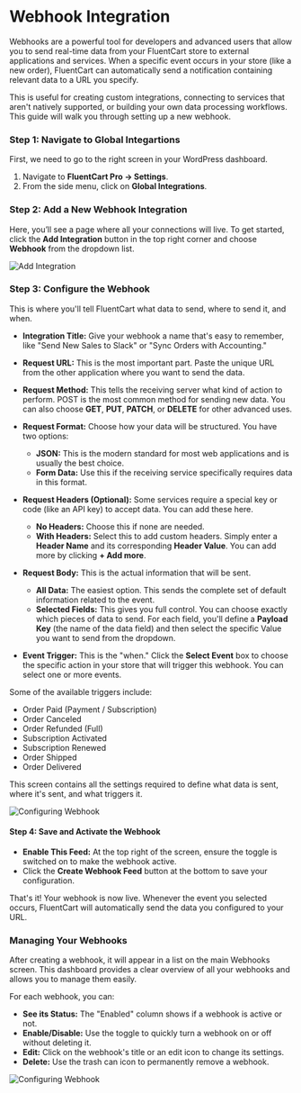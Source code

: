 # Webhook Integration

Webhooks are a powerful tool for developers and advanced users that allow you to send real-time data from your FluentCart store to external applications and services. When a specific event occurs in your store (like a new order), FluentCart can automatically send a notification containing relevant data to a URL you specify.

This is useful for creating custom integrations, connecting to services that aren't natively supported, or building your own data processing workflows. This guide will walk you through setting up a new webhook.

### Step 1: Navigate to Global Integartions

First, we need to go to the right screen in your WordPress dashboard.

1. Navigate to **FluentCart Pro → Settings**.
2. From the side menu, click on **Global Integrations**.

### Step 2: Add a New Webhook Integration

Here, you’ll see a page where all your connections will live. To get started, click the **Add Integration** button in the top right corner and choose **Webhook** from the dropdown list.

![Add Integration](/images/integrations/webhook/add-integration.webp)


### Step 3: Configure the Webhook

This is where you'll tell FluentCart what data to send, where to send it, and when.

 * **Integration Title:** Give your webhook a name that's easy to remember, like "Send New Sales to Slack" or "Sync Orders with Accounting."
 * **Request URL:** This is the most important part. Paste the unique URL from the other application where you want to send the data.
 * **Request Method:** This tells the receiving server what kind of action to perform. POST is the most common method for sending new data. You can also choose **GET**, **PUT**, **PATCH**, or **DELETE** for other advanced uses.
 * **Request Format:** Choose how your data will be structured. You have two options:
    * **JSON:** This is the modern standard for most web applications and is usually the best choice.
    * **Form Data:** Use this if the receiving service specifically requires data in this format.
 * **Request Headers (Optional):** Some services require a special key or code (like an API key) to accept data. You can add these here.
    * **No Headers:** Choose this if none are needed.
    * **With Headers:** Select this to add custom headers. Simply enter a **Header Name** and its corresponding **Header Value**. You can add more by clicking **+ Add more**.

 * **Request Body:** This is the actual information that will be sent.
    * **All Data:** The easiest option. This sends the complete set of default information related to the event.
    * **Selected Fields:** This gives you full control. You can choose exactly which pieces of data to send. For each field, you'll define a **Payload Key** (the name of the data field) and then select the specific Value you want to send from the dropdown.
 * **Event Trigger:** This is the "when." Click the **Select Event** box to choose the specific action in your store that will trigger this webhook. You can select one or more events.

Some of the available triggers include:
 * Order Paid (Payment / Subscription)
 * Order Canceled
 * Order Refunded (Full)
 * Subscription Activated
 * Subscription Renewed
 * Order Shipped
 * Order Delivered

This screen contains all the settings required to define what data is sent, where it's sent, and what triggers it.

![Configuring Webhook](/images/integrations/webhook/configuring-webhook.webp)

#### Step 4: Save and Activate the Webhook

* **Enable This Feed:** At the top right of the screen, ensure the toggle is switched on to make the webhook active.
* Click the **Create Webhook Feed** button at the bottom to save your configuration.

That's it! Your webhook is now live. Whenever the event you selected occurs, FluentCart will automatically send the data you configured to your URL.

### Managing Your Webhooks

After creating a webhook, it will appear in a list on the main Webhooks screen. This dashboard provides a clear overview of all your webhooks and allows you to manage them easily.

For each webhook, you can:

 * **See its Status:** The "Enabled" column shows if a webhook is active or not.
 * **Enable/Disable:** Use the toggle to quickly turn a webhook on or off without deleting it.
 * **Edit:** Click on the webhook's title or an edit icon to change its settings.
 * **Delete:** Use the trash can icon to permanently remove a webhook.

![Configuring Webhook](/images/integrations/webhook/managing-your-webhook.webp)

